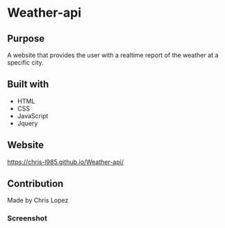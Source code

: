 # Weather-api

## Purpose 
A website that provides the user with a realtime report of the weather at a specific city.

## Built with
* HTML
* CSS
* JavaScript
* Jquery

## Website
https://chris-l985.github.io/Weather-api/

## Contribution
Made by Chris Lopez

### Screenshot
